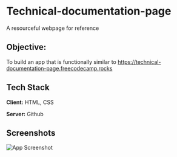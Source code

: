 # Technical-documentation-page

A resourceful webpage for reference

## Objective:

To build an app that is functionally similar to https://technical-documentation-page.freecodecamp.rocks

## Tech Stack

**Client:** HTML, CSS

**Server:** Github

## Screenshots

![App Screenshot](https://i.postimg.cc/yY94YRxW/IMG-20220809-052948.jpg)

